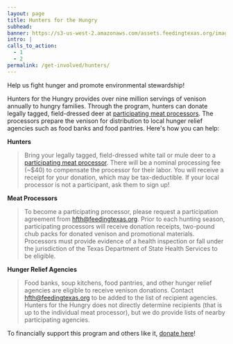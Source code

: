 ```yaml
---
layout: page
title: Hunters for the Hungry
subhead:
banner: https://s3-us-west-2.amazonaws.com/assets.feedingtexas.org/images/banners/Hunter-for-the-Hungry-Banner.png
intro: |
calls_to_action:
  - 1
  - 2
permalink: /get-involved/hunters/
---
```

Help us fight hunger and promote environmental stewardship! 

Hunters for the Hungry provides over nine million servings of venison annually to hungry families. Through the program, hunters can donate legally tagged, field-dressed deer at [participating meat processors](list). The processors prepare the venison for distribution to local hunger relief agencies such as food banks and food pantries. Here's how you can help:    

**Hunters**    
> Bring your legally tagged, field-dressed white tail or mule deer to a [participating meat processor](list). There will be a nominal processing fee (~$40) to compensate the processor for their labor. You will receive a receipt for your donation, which may be tax-deductible. If your local processor is not a participant, ask them to sign up!

**Meat Processors**    
> To become a participating processor, please request a participation agreement from hfth@feedingtexas.org. Prior to each hunting season, participating processors will receive donation receipts, two-pound chub packs for donated venison and promotional materials. Processors must provide evidence of a health inspection or fall under the jurisdiction of the Texas Department of State Health Services to be eligible.

**Hunger Relief Agencies**    
> Food banks, soup kitchens, food pantries, and other hunger relief agencies are eligible to receive venison donations. Contact hfth@feedingtexas.org to be added to the list of recipient agencies. Hunters for the Hungry does not directly determine recipients (that is up to the individual meat processor), but we do provide lists of nearby participating agencies.

To financially support this program and others like it, [donate here](https://donatenow.networkforgood.org/feeding-texas)!
